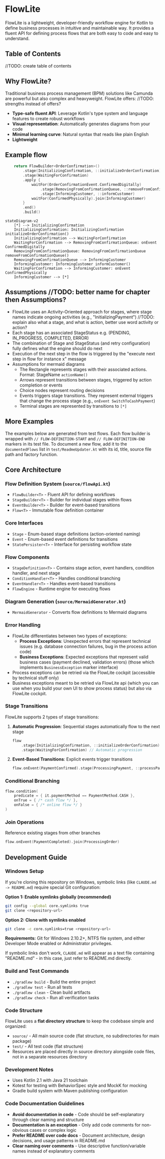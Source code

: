 # FlowLite

FlowLite is a lightweight, developer-friendly workflow engine for Kotlin to define business processes in intuitive and maintainable way. 
It provides a fluent API for defining process flows that are both easy to code and easy to understand.

## Table of Contents

//TODO: create table of contents

## Why FlowLite?

Traditional business process management (BPM) solutions like Camunda are powerful but also complex and heavyweight.
FlowLite offers: //TODO: strengths instead of offers?

- **Type-safe fluent API**: Leverage Kotlin's type system and language features to create robust workflows
- **Visual representation**: Automatically generates diagrams from your code
- **Minimal learning curve**: Natural syntax that reads like plain English
- **Lightweight**

## Example flow

<!-- FlowDoc(orderConfirmation) -->

```kotlin
    return FlowBuilder<OrderConfirmation>()
        .stage(InitializingConfirmation, ::initializeOrderConfirmation)
        .stage(WaitingForConfirmation)
        .apply {
            waitFor(OrderConfirmationEvent.ConfirmedDigitally)
                .stage(RemovingFromConfirmationQueue, ::removeFromConfirmationQueue)
                .stage(InformingCustomer, ::informCustomer)
            waitFor(ConfirmedPhysically).join(InformingCustomer)
        }
        .end()
        .build()
```

```mermaid
stateDiagram-v2
    [*] --> InitializingConfirmation
    InitializingConfirmation: InitializingConfirmation initializeOrderConfirmation()
    InitializingConfirmation --> WaitingForConfirmation
    WaitingForConfirmation --> RemovingFromConfirmationQueue: onEvent ConfirmedDigitally
    RemovingFromConfirmationQueue: RemovingFromConfirmationQueue removeFromConfirmationQueue()
    RemovingFromConfirmationQueue --> InformingCustomer
    InformingCustomer: InformingCustomer informCustomer()
    WaitingForConfirmation --> InformingCustomer: onEvent ConfirmedPhysically
    InformingCustomer --> [*]

```

<!-- FlowDoc.end -->

## Assumptions //TODO: better name for chapter then Assumptions?

* FlowLite uses an Activity-Oriented approach for stages, where stage names indicate ongoing activities (e.g., "InitializingPayment") //TODO: explain also what a stage, and what is action, better use word activity or action?
* Each stage has an associated StageStatus e.g. (PENDING, IN_PROGRESS, COMPLETED, ERROR)
* The combination of Stage and StageStatus (and retry configuration) fully defines what the engine should do next
* Execution of the next step in the flow is triggered by the "execute next step in flow for instance x" message
* Assumptions for mermaid diagrams
  * The Rectangle represents stages with their associated actions. Format: StageName `actionName()`
  * Arrows represent transitions between stages, triggered by action completion or events
  * Choice nodes represent routing decisions
  * Events triggers stage transitions. They represent external triggers that change the process stage (e.g., `onEvent SwitchToCashPayment`)
  * Terminal stages are represented by transitions to `[*]`

## More Examples

The examples below are generated from test flows. Each flow builder is wrapped with
`// FLOW-DEFINITION-START` and `// FLOW-DEFINITION-END` markers in its test file.
To document a new flow, add it to the `documentedFlows` list in
`test/ReadmeUpdater.kt` with its id, title, source file path and factory
function.

<!-- FlowDoc(all) -->
<!-- FlowDoc.end -->

## Core Architecture

### Flow Definition System (`source/flowApi.kt`)
- `FlowBuilder<T>` - Fluent API for defining workflows
- `StageBuilder<T>` - Builder for individual stages within flows
- `EventBuilder<T>` - Builder for event-based transitions
- `Flow<T>` - Immutable flow definition container

### Core Interfaces
- `Stage` - Enum-based stage definitions (action-oriented naming)
- `Event` - Enum-based event definitions for transitions
- `StatePersister<T>` - Interface for persisting workflow state

### Flow Components
- `StageDefinition<T>` - Contains stage action, event handlers, condition handler, and next stage
- `ConditionHandler<T>` - Handles conditional branching
- `EventHandler<T>` - Handles event-based transitions
- `FlowEngine` - Runtime engine for executing flows

### Diagram Generation (`source/MermaidGenerator.kt`)
- `MermaidGenerator` - Converts flow definitions to Mermaid diagrams

### Error Handling

* FlowLite differentiates between two types of exceptions:
  * **Process Exceptions**: Unexpected errors that represent technical issues (e.g. database connection failures, bug in the process action code)
  * **Business Exceptions**: Expected exceptions that represent valid business cases (payment declined, validation errors) (those which implements `BusinessException` marker interface)
* Process exceptions can be retried via the FlowLite cockpit (accessible by technical stuff only)
* Business exceptions meant to be retried via FlowLite api (which you can use when you build your own UI to show process status) but also via FlowLite cockpit.

### Stage Transitions

FlowLite supports 2 types of stage transitions:

1. **Automatic Progression**: Sequential stages automatically flow to the next stage
   ```kotlin
   flow
       .stage(InitializingConfirmation, ::initializeOrderConfirmation)
       .stage(WaitingForConfirmation) // Automatic progression
   ```

2. **Event-Based Transitions**: Explicit events trigger transitions
   ```kotlin
   flow.onEvent(PaymentConfirmed).stage(ProcessingPayment, ::processPayment)
   ```

### Conditional Branching
   ```kotlin
   flow.condition(
       predicate = { it.paymentMethod == PaymentMethod.CASH },
       onTrue = { /* cash flow */ },
       onFalse = { /* online flow */ }
   )
   ```
### Join Operations

Reference existing stages from other branches
   ```kotlin
   flow.onEvent(PaymentCompleted).join(ProcessingOrder)
   ```

## Development Guide

### Windows Setup

If you're cloning this repository on Windows, symbolic links (like `CLAUDE.md -> README.md`) require special Git configuration:

**Option 1: Enable symlinks globally (recommended)**
```bash
git config --global core.symlinks true
git clone <repository-url>
```

**Option 2: Clone with symlinks enabled**
```bash
git clone -c core.symlinks=true <repository-url>
```

**Requirements:** Git for Windows 2.10.2+, NTFS file system, and either Developer Mode enabled or Administrator privileges.

If symbolic links don't work, `CLAUDE.md` will appear as a text file containing "README.md" - in this case, just refer to README.md directly.

### Build and Test Commands
- `./gradlew build` - Build the entire project
- `./gradlew test` - Run all tests
- `./gradlew clean` - Clean build artifacts
- `./gradlew check` - Run all verification tasks

### Code Structure

FlowLite uses a **flat directory structure** to keep the codebase simple and organized:

- `source/` - All main source code (flat structure, no subdirectories for main package)
- `test/` - All test code (flat structure)
- Resources are placed directly in source directory alongside code files, not in a separate resources directory

### Development Notes
- Uses Kotlin 2.1 with Java 21 toolchain
- Kotest for testing with BehaviorSpec style and MockK for mocking
- Gradle build system with Maven publishing configuration

### Code Documentation Guidelines
- **Avoid documentation in code** - Code should be self-explanatory through clear naming and structure
- **Documentation is an exception** - Only add code comments for non-obvious cases or complex logic
- **Prefer README over code docs** - Document architecture, design decisions, and usage patterns in README.md
- **Clear naming over comments** - Use descriptive function/variable names instead of explanatory comments